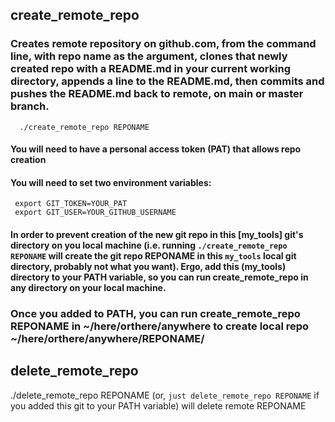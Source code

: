 ## create_remote_repo
### Creates remote repository on github.com, from the command line, with repo name as the argument, clones that newly created repo with a README.md in your current working directory, appends a line to the README.md, then commits and pushes the README.md back to remote, on main or master branch.
      ./create_remote_repo REPONAME

#### You will need to have a personal access token (PAT) that allows repo creation
#### You will need to set two environment variables:
     export GIT_TOKEN=YOUR_PAT
     export GIT_USER=YOUR_GITHUB_USERNAME

#### In order to prevent creation of the new git repo in this [my_tools] git's directory on you local machine (i.e. running `./create_remote_repo REPONAME` will create the git repo REPONAME in this `my_tools` local git directory, probably not what you want). Ergo, add this (my_tools) directory to your PATH variable, so you can run <b>create_remote_repo</b> in any directory on your local machine.

### Once you added to PATH, you can run <b>create_remote_repo REPONAME </b> in ~/here/orthere/anywhere to create local repo ~/here/orthere/anywhere/REPONAME/

## delete_remote_repo
./delete_remote_repo REPONAME (or, `just delete_remote_repo REPONAME` if you added this git to your PATH variable) will delete remote REPONAME
